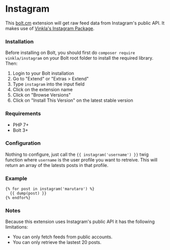 Instagram
======================

This [bolt.cm](https://bolt.cm/) extension will get raw feed data from Instagram's public API. It makes use of [Vinkla's Instagram Package](https://github.com/vinkla/instagram).

### Installation
Before installing on Bolt, you should first do `composer require vinkla/instagram` on your Bolt root folder to install the required library. Then:

1. Login to your Bolt installation
2. Go to "Extend" or "Extras > Extend"
3. Type `instagram` into the input field
4. Click on the extension name
5. Click on "Browse Versions"
6. Click on "Install This Version" on the latest stable version

### Requirements
- PHP 7+
- Bolt 3+

### Configuration
Nothing to configure, just call the `{{ instagram('username') }}` twig function where `username` is the user profile you want to retreive.
This will return an array of the latests posts in that profile.

### Example
```
{% for post in instagram('marutaro') %}
  {{ dump(post) }}
{% endfor%}
```

### Notes
Because this extension uses Instagram's public API it has the following limitations:
- You can only fetch feeds from public accounts.
- You can only retrieve the lastest 20 posts.
